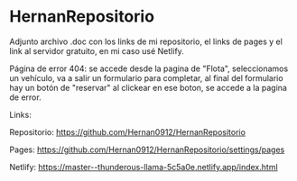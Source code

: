 # HernanRepositorio
Adjunto archivo .doc con los links de mi repositorio, el links de pages y el link al servidor gratuito,
en mi caso usé Netlify.

Página de error 404: se accede desde la pagina de "Flota", seleccionamos un vehículo, va a salir un formulario para completar, al final del formulario hay un botón de "reservar" al clickear en ese boton, 
se accede a la pagina de error.

Links:

Repositorio:
https://github.com/Hernan0912/HernanRepositorio

Pages:
https://github.com/Hernan0912/HernanRepositorio/settings/pages

Netlify:
https://master--thunderous-llama-5c5a0e.netlify.app/index.html
